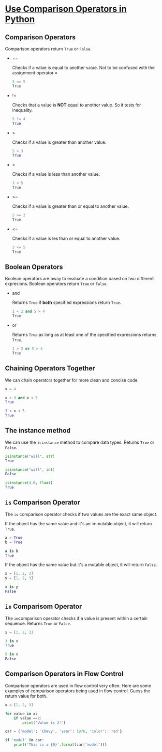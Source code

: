 # [Use Comparison Operators in Python](https://egghead.io/lessons/python-use-comparison-operators-in-python)

## Comparison Operators

Comparison operators return `True` or `False`.

- ==

    Checks if a value is equal to another value. Not to be confused with the assignment operator =

    ```python
    5 == 5
    True
    ```

- !=

    Checks that a value is **NOT** equal to another value. So it tests for inequality.

    ```python
    5 != 4
    True
    ```

- \>

    Checks if a value is greater than another value.

    ```python
    5 > 3
    True
    ```

- <

    Checks if a value is less than another value.

    ```python
    3 < 5
    True
    ```

- \>=

    Checks if a value is greater than or equal to another value.

    ```python
    5 >= 3
    True
    ```

- <=

    Checks if a value is les than or equal to another value.

    ```python
    3 <= 5
    True
    ```

## Boolean Operators

Boolean operators are away to evaluate a condition based on two different expresions. Boolean operators return `True` or `False`.

- and

    Returns `True` if **both** specified expressions return `True`.

    ```python
    1 < 2 and 5 > 4
    True
    ```

- or

    Returns `True` as long as at least one of the specified expressions returns `True`.

    ```python
    1 > 2 or 5 > 4
    True
    ```

## Chaining Operators Together

We can chain operators together for more clean and concise code.

```python
x = 4

x > 3 and x < 5
True

3 < x < 5
True
```

## The instance method

We can use the `isinstance` method to compare data types. Returns `True` or `False`.

```python
isinstance("will", str)
True

isinstance("will", int)
False

isinstance(4.0, float)
True
```

## `is` Comparison Operator

The `is` comparison operator checks if two values are the exact same object.

If the object has the same value and it's an immutable object, it will return `True`.

```python
a = True
b = True

a is b
True
```

If the object has the same value but it's a mutable object, it will return `False`.

```python
x = [1, 2, 3]
y = [1, 2, 3]

x is y
False
```

## `in` Comparisom Operator

The `in`comparison operator checks if a value is present within a certain sequence. Returns `True` or `False`.

```python
x = [1, 2, 3]

3 in x
True

5 in x
False
```

## Comparison Operators in Flow Control

Comparison operators are used in flow control very often. Here are some examples of comparison operators being used in flow control. Guess the return value for both.

```python
x = [1, 2, 3]

for value in x:
    if value ==2:
        print('Value is 2!')

car = {'model': 'Chevy', 'year': 1970, 'color': 'red'}

if 'model' in car:
    print('This is a {0}'.format(car['model']))
```
